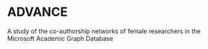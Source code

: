 # ADVANCE
A study of the co-authorship networks of female researchers in the Microsoft Academic Graph Database
